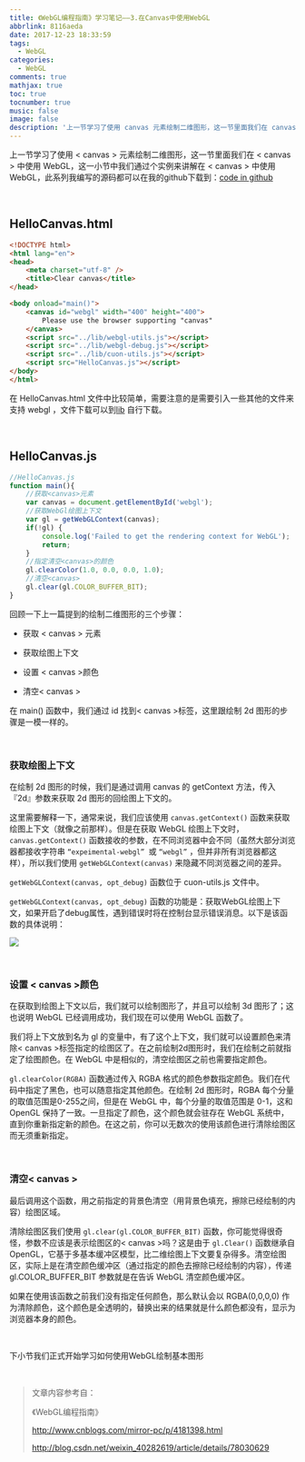 ```yaml
---
title: 《WebGL编程指南》学习笔记——3.在Canvas中使用WebGL
abbrlink: 8116aeda
date: 2017-12-23 18:33:59
tags:
  - WebGL
categories:
  - WebGL
comments: true
mathjax: true
toc: true
tocnumber: true
music: false
image: false
description: '上一节学习了使用 canvas 元素绘制二维图形，这一节里面我们在 canvas 中使用 WebGL，这一小节中我们通过个实例来讲解在 canvas 中使用WebGL。'
---
```


上一节学习了使用 < canvas > 元素绘制二维图形，这一节里面我们在 < canvas > 中使用 WebGL，这一小节中我们通过个实例来讲解在 < canvas > 中使用WebGL，此系列我编写的源码都可以在我的github下载到：[code in github](https://github.com/hushhw/WebGL-Programming-Guide/tree/master/01HelloCanvas) 

​           

## HelloCanvas.html

```html
<!DOCTYPE html>
<html lang="en">
<head>
	<meta charset="utf-8" />
	<title>Clear canvas</title>
</head>

<body onload="main()">
	<canvas id="webgl" width="400" height="400">
		Please use the browser supporting "canvas"
	</canvas>
	<script src="../lib/webgl-utils.js"></script>
	<script src="../lib/webgl-debug.js"></script>
	<script src="../lib/cuon-utils.js"></script>
	<script src="HelloCanvas.js"></script>
</body>
</html>

```

在 HelloCanvas.html 文件中比较简单，需要注意的是需要引入一些其他的文件来支持 webgl ，文件下载可以到[lib](https://github.com/hushhw/WebGL-Programming-Guide/tree/master/lib) 自行下载。

​          

## HelloCanvas.js

```javascript
//HelloCanvas.js
function main(){
	//获取<canvas>元素
	var canvas = document.getElementById('webgl');
	//获取WebGl绘图上下文
	var gl = getWebGLContext(canvas);
	if(!gl) {
		console.log('Failed to get the rendering context for WebGL');
		return;
	}
	//指定清空<canvas>的颜色
	gl.clearColor(1.0, 0.0, 0.0, 1.0);
	//清空<canvas>
	gl.clear(gl.COLOR_BUFFER_BIT);
}

```

回顾一下上一篇提到的绘制二维图形的三个步骤：

 - 获取 < canvas > 元素 

 - 获取绘图上下文 

 - 设置 < canvas >颜色

 - 清空< canvas >



在 main() 函数中，我们通过 id 找到< canvas >标签，这里跟绘制 2d 图形的步骤是一模一样的。

​          

### 获取绘图上下文

在绘制 2d 图形的时候，我们是通过调用 canvas 的 getContext 方法，传入『2d』参数来获取 2d 图形的回绘图上下文的。

这里需要解释一下，通常来说，我们应该使用 `canvas.getContext()` 函数来获取绘图上下文（就像之前那样）。但是在获取 WebGL 绘图上下文时，`canvas.getContext()` 函数接收的参数，在不同浏览器中会不同（虽然大部分浏览器都接收字符串 `“expeimental-webgl” `或 `“webgl”` ，但并非所有浏览器都这样），所以我们使用 `getWebGLContext(canvas)` 来隐藏不同浏览器之间的差异。

`getWebGLContext(canvas, opt_debug)` 函数位于 cuon-utils.js 文件中。

`getWebGLContext(canvas, opt_debug)` 函数的功能是：获取WebGL绘图上下文，如果开启了debug属性，遇到错误时将在控制台显示错误消息。以下是该函数的具体说明：

![](https://photo.hushhw.cn/images/232358247656436.png)

​          



### 设置 < canvas >颜色

在获取到绘图上下文以后，我们就可以绘制图形了，并且可以绘制 3d 图形了；这也说明 WebGL 已经调用成功，我们现在可以使用 WebGL 函数了。

我们将上下文放到名为 gl 的变量中，有了这个上下文，我们就可以设置颜色来清除< canvas >标签指定的绘图区了。在之前绘制2d图形时，我们在绘制之前就指定了绘图颜色。在 WebGL 中是相似的，清空绘图区之前也需要指定颜色。

`gl.clearColor(RGBA)` 函数通过传入 RGBA 格式的颜色参数指定颜色。我们在代码中指定了黑色，也可以随意指定其他颜色。在绘制 2d 图形时，RGBA 每个分量的取值范围是0-255之间，但是在 WebGL 中，每个分量的取值范围是 0-1，这和 OpenGL 保持了一致。一旦指定了颜色，这个颜色就会驻存在 WebGL 系统中，直到你重新指定新的颜色。在这之前，你可以无数次的使用该颜色进行清除绘图区而无须重新指定。

​         

### 清空< canvas >

最后调用这个函数，用之前指定的背景色清空（用背景色填充，擦除已经绘制的内容）绘图区域。

清除绘图区我们使用 `gl.clear(gl.COLOR_BUFFER_BIT)` 函数，你可能觉得很奇怪，参数不应该是表示绘图区的< canvas >吗？这是由于 `gl.Clear()` 函数继承自 OpenGL，它基于多基本缓冲区模型，比二维绘图上下文要复杂得多。清空绘图区，实际上是在清空颜色缓冲区（通过指定的颜色去擦除已经绘制的内容），传递 gl.COLOR_BUFFER_BIT 参数就是在告诉 WebGL 清空颜色缓冲区。

如果在使用该函数之前我们没有指定任何颜色，那么默认会以 RGBA(0,0,0,0) 作为清除颜色，这个颜色是全透明的，替换出来的结果就是什么颜色都没有，显示为浏览器本身的颜色。

​         

下小节我们正式开始学习如何使用WebGL绘制基本图形

​        



> 文章内容参考自：
>
> 《WebGL编程指南》
>
> http://www.cnblogs.com/mirror-pc/p/4181398.html
>
> http://blog.csdn.net/weixin_40282619/article/details/78030629
